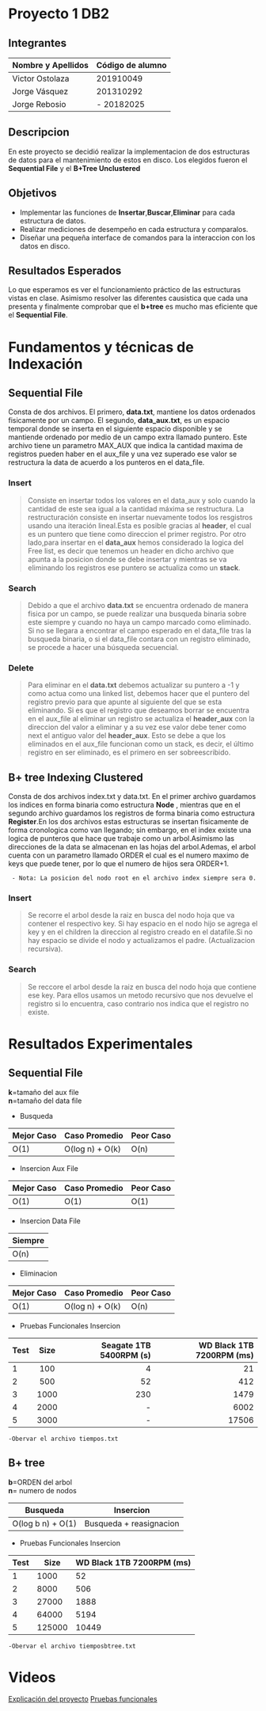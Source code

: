 # Proyecto 1 DB2


## Integrantes

| Nombre y Apellidos | Código de alumno |
|-|-|
|Victor Ostolaza | 201910049 |
|Jorge Vásquez	| 201310292 |
|Jorge Rebosio | - 20182025|


## Descripcion

En este proyecto se decidió realizar la implementacion de dos estructuras de datos para el mantenimiento de estos en disco. Los elegidos fueron el **Sequential File** y el **B+Tree Unclustered**


## Objetivos

- Implementar las funciones de **Insertar**,**Buscar**,**Eliminar** para cada estructura de datos.
- Realizar mediciones de desempeño en cada estructura y comparalos.
- Diseñar una pequeña interface de comandos para la interaccion con los datos en disco.


## Resultados Esperados

Lo que esperamos es ver el funcionamiento práctico de las estructuras vistas en clase. Asimismo resolver las diferentes causistica que cada una presenta y finalmente comprobar que el **b+tree** es mucho mas eficiente que el **Sequential File**.

# Fundamentos y técnicas de Indexación


## Sequential File

Consta de dos archivos. El primero, **data.txt**, mantiene los datos ordenados fisicamente por un campo. El segundo, **data_aux.txt**, es un espacio temporal donde se inserta en el siguiente espacio disponible y se mantiende ordenado por medio de un campo extra llamado puntero. Este archivo tiene un parametro MAX_AUX que indica la cantidad maxima de registros pueden haber en el aux_file y una vez superado ese valor se restructura la data de acuerdo a los punteros en el data_file.


### Insert

>Consiste en insertar todos los valores en el data_aux y solo cuando la cantidad de este sea igual a la cantidad máxima se restructura. La restructuración consiste en insertar nuevamente todos los resgistros usando una iteración lineal.Esta es posible gracias al **header**, el cual es un puntero que tiene como direccion el primer registro. Por otro lado,para insertar en el **data_aux** hemos considerado la logica del Free list, es decir que tenemos un header en dicho archivo que apunta a la posicion donde se debe insertar y mientras se va eliminando los registros ese puntero se actualiza como un **stack**.

### Search

>Debido a que el archivo **data.txt** se encuentra ordenado de manera fisica por un campo, se puede realizar una busqueda binaria sobre este siempre y cuando no haya un campo marcado como eliminado. Si no se llegara a encontrar el campo esperado en el data_file tras la busqueda binaria, o si el data_file contara con un registro eliminado, se procede a hacer una búsqueda secuencial.


### Delete

> Para eliminar en el **data.txt** debemos actualizar su puntero a -1 y como actua como una linked list, debemos hacer que el puntero del registro previo para que apunte al siguiente del que se esta eliminando. Si es que el registro que deseamos borrar se encuentra en el aux_file al eliminar un registro  se actualiza el **header_aux** con la direccion del valor a eliminar y a su vez ese valor debe tener como next el antiguo valor del **header_aux**. Esto se debe a que los eliminados en el aux_file funcionan como un stack, es decir, el último registro en ser eliminado, es el primero en ser sobreescribido.

## B+ tree Indexing Clustered

Consta de dos archivos index.txt y data.txt. En el primer archivo guardamos los indices en forma binaria como estructura **Node** , mientras que en el segundo archivo guardamos los registros de forma binaria como estructura **Register**.En los dos archivos estas estructuras se insertan fisicamente de forma cronologica como van llegando; sin embargo, en el index existe una logica de punteros que hace que trabaje como un arbol.Asimismo las direcciones de la data se almacenan en las hojas del arbol.Ademas, el arbol cuenta con un parametro llamado ORDER el cual es el numero maximo de keys que puede tener, por lo que el numero de hijos sera ORDER+1.

     - Nota: La posicion del nodo root en el archivo index siempre sera 0.


### Insert
> Se recorre el arbol desde la raiz en busca del nodo hoja que va contener el respectivo key. Si hay espacio en el nodo hijo se agrega el key y en el children la direccion al registro creado en el datafile.Si no hay espacio se divide el nodo y actualizamos el padre. (Actualizacion recursiva).
>


### Search

> Se reccore el arbol desde la raiz en busca del nodo hoja que contiene ese key. Para ellos usamos un metodo recursivo que nos devuelve el registro si lo encuentra, caso contrario nos indica que el registro no existe.


<!-- ### Delete

> All your files and folders are presented as a tree in the file explorer. You can switch from one to another by clicking a file in the tree. -->



# Resultados Experimentales

## Sequential File

**k**=tamaño del aux file
<br>
**n**=tamaño del data file


- Busqueda

Mejor Caso  | Caso Promedio | Peor Caso
------------- | ------------- | -------------
O(1)  | O(log n) + O(k)  | O(n)

- Insercion Aux File


Mejor Caso  | Caso Promedio | Peor Caso
------------- | ------------- | -------------
O(1)  | O(1)  | O(1)


- Insercion Data File

Siempre  |
------------- |
O(n)	|


- Eliminacion

Mejor Caso  | Caso Promedio | Peor Caso
------------- | ------------- | -------------
O(1) | O(log n) + O(k)  | O(n)


- Pruebas Funcionales Insercion

| Test  | Size  |Seagate 1TB 5400RPM (s)|WD Black 1TB 7200RPM (ms) |
| :------------ |:---------------:| -----:| ------:|
| 1     | 100 | 4 | 21 |
| 2      | 500        |   52 |	412 |
| 3 | 1000        |    230 |	1479 |
| 4| 2000 | - | 6002 |
| 5 | 3000 | - | 17506|

	-Obervar el archivo tiempos.txt



## B+ tree

**b**=ORDEN del arbol
<br>
**n**= numero de nodos

Busqueda       	|     Insercion
------------- 	| -------------
 O(log b n) + O(1)   | Busqueda + reasignacion


 - Pruebas Funcionales Insercion

| Test  	| Size  	|WD Black 1TB 7200RPM (ms) 	|
--------------- |---------------| ------------------------------|
| 1     	| 1000 		| 52 				|
| 2      	| 8000 		| 506 				|
| 3 		| 27000 	| 1888 				|
| 4		| 64000 	| 5194 				|
| 5 		| 125000 	| 10449 			|

	-Obervar el archivo tiemposbtree.txt


# Videos


[Explicación del proyecto](https://www.youtube.com/watch?v=Hu5OWYJJbAc)
[Pruebas funcionales](https://www.youtube.com/watch?v=Jui-Td1HbXI)

